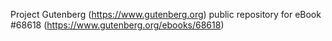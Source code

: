 Project Gutenberg (https://www.gutenberg.org) public repository for
eBook #68618 (https://www.gutenberg.org/ebooks/68618)
